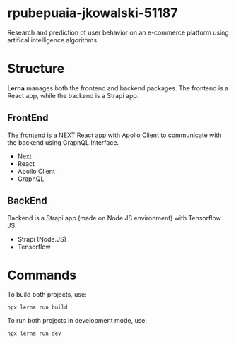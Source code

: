 # rpubepuaia-jkowalski-51187
Research and prediction of user behavior on an e-commerce platform using artifical intelligence algorithms

# Structure
**Lerna** manages both the frontend and backend packages. The frontend is a React app, while the backend is a Strapi app.

## FrontEnd
The frontend is a NEXT React app with Apollo Client to communicate with the backend using GraphQL Interface.
- Next
- React
- Apollo Client
- GraphQL

## BackEnd
Backend is a Strapi app (made on Node.JS environment) with Tensorflow JS.
- Strapi (Node.JS)
- Tensorflow

# Commands
To build both projects, use: 
```
npx lerna run build
```

To run both projects in development mode, use:
```
npx lerna run dev
```


